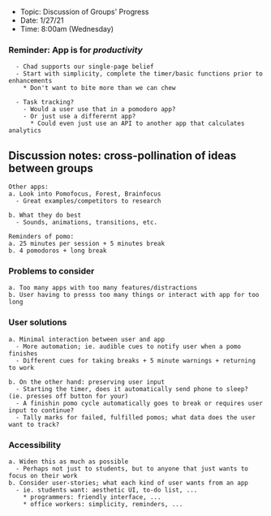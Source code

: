 - Topic: Discussion of Groups' Progress
- Date: 1/27/21
- Time: 8:00am (Wednesday)

### Reminder: App is for <em>productivity</em>
```
  - Chad supports our single-page belief
  - Start with simplicity, complete the timer/basic functions prior to enhancements
    * Don't want to bite more than we can chew

  - Task tracking?
    - Would a user use that in a pomodoro app?
    - Or just use a differernt app?
      * Could even just use an API to another app that calculates analytics
```

## Discussion notes: cross-pollination of ideas between groups

```
Other apps:
a. Look into Pomofocus, Forest, Brainfocus
  - Great examples/competitors to research

b. What they do best
  - Sounds, animations, transitions, etc.
  
Reminders of pomo:
a. 25 minutes per session + 5 minutes break
b. 4 pomodoros + long break
```

### Problems to consider
```
a. Too many apps with too many features/distractions
b. User having to presss too many things or interact with app for too long
```

### User solutions
```
a. Minimal interaction between user and app
  - More automation; ie. audible cues to notify user when a pomo finishes
  - Different cues for taking breaks + 5 minute warnings + returning to work
  
b. On the other hand: preserving user input
  - Starting the timer, does it automatically send phone to sleep? (ie. presses off button for your)
  - A finishin pomo cycle automatically goes to break or requires user input to continue?
  - Tally marks for failed, fulfilled pomos; what data does the user want to track?
```

### Accessibility
```
a. Widen this as much as possible
  - Perhaps not just to students, but to anyone that just wants to focus on their work
b. Consider user-stories; what each kind of user wants from an app
  - ie. students want: aesthetic UI, to-do list, ...
    * programmers: friendly interface, ...
    * office workers: simplicity, reminders, ...
```

